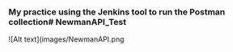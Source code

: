 ### My practice using the Jenkins tool to run the Postman collection# NewmanAPI_Test


![Alt text](images/NewmanAPI.png
